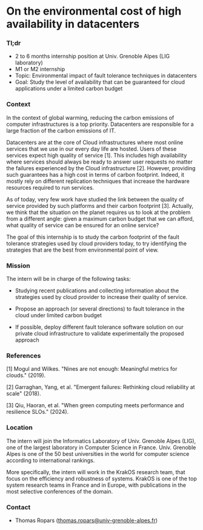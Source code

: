 # On the environmental cost of high availability in datacenters

### Tl;dr

* 2 to 6 months internship position at Univ. Grenoble Alpes (LIG laboratory)
* M1 or M2 internship
* Topic: Environmental impact of fault tolerance techniques in datacenters
* Goal: Study the level of availability that can be guaranteed for cloud applications under a limited carbon budget

### Context

In the context of global warming, reducing the carbon emissions of computer infrastructures is a top priority. Datacenters are responsible for a large fraction of the carbon emissions of IT. 

Datacenters are at the core of Cloud infrastructures where most online services that we use in our every day life are hosted. Users of these services expect high quality of service [1]. This includes high availability where services should always be ready to answer user requests no matter the failures experienced by the Cloud infrastructure [2]. However, providing such guarantees has a high cost in terms of carbon footprint. Indeed, it mostly rely on different replication techniques that increase the hardware resources required to run services.

As of today, very few work have studied the link between the quality of service provided by such platforms and their carbon footprint [3]. Actually, we think that the situation on the planet requires us to look at the problem from a different angle: given a maximum carbon budget that we can afford, what quality of service can be ensured for an online service?

The goal of this internship is to study the carbon footprint of the fault tolerance strategies used by cloud providers today, to try identifying the strategies that are the best from environmental point of view.

### Mission

The intern will be in charge of the following tasks:

- Studying recent publications and collecting information about the strategies used by cloud provider to increase their quality of service.

- Propose an approach (or several directions) to fault tolerance in the cloud under limited carbon budget

- If possible, deploy different fault tolerance software solution on our private cloud infrastructure to validate experimentally the proposed approach

### References


[1] Mogul and Wilkes. "Nines are not enough: Meaningful metrics for clouds." (2019).

[2] Garraghan, Yang, et al. "Emergent failures: Rethinking cloud reliability at scale" (2018).

[3] Qiu, Haoran, et al. "When green computing meets performance and resilience SLOs." (2024).


### Location

The intern will join the Informatics Laboratory of Univ. Grenoble
Alpes (LIG), one of the largest laboratory in Computer Science in
France. Univ. Grenoble Alpes is one of the 50 best universities in the
world for computer science according to international rankings.

More specifically, the intern will work in the KrakOS research team, that focus on the efficiency and robustness of systems. KrakOS is one of the top system research teams in France and in Europe, with publications in the most selective conferences of the domain.

### Contact

 - Thomas Ropars (<thomas.ropars@univ-grenoble-alpes.fr>)
